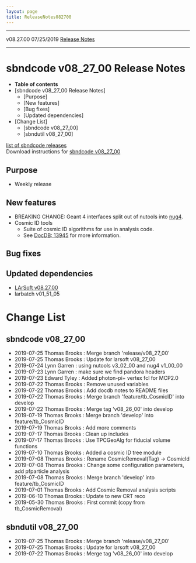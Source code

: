 ```yaml
---
layout: page
title: ReleaseNotes082700
---
```


  ----------- ------------ -- -- ------------------------------------------------------
  v08.27.00   07/25/2019         [Release Notes](ReleaseNotes082700.html)
  ----------- ------------ -- -- ------------------------------------------------------



sbndcode v08\_27\_00 Release Notes
======================================================================================

-   **Table of contents**
-   [sbndcode v08\_27\_00 Release
    Notes]
    -   [Purpose]
    -   [New features]
    -   [Bug fixes]
    -   [Updated dependencies]
-   [Change List]
    -   [sbndcode v08\_27\_00]
    -   [sbndutil v08\_27\_00]

[list of sbndcode
releases](List_of_SBND_code_releases.html)\
Download instructions for [sbndcode
v08\_27\_00](http://scisoft.fnal.gov/scisoft/bundles/sbnd/v08_27_00/sbndcode-v08_27_00.html)



Purpose
----------------------------------

-   Weekly release



New features
--------------------------------------------

-   BREAKING CHANGE: Geant 4 interfaces split out of nutools into
    [nug4](https://cdcvs.fnal.gov/redmine/projects/larsoft/wiki/Breaking_Changes#nutools-v3_02_00).
-   Cosmic ID tools
    -   Suite of cosmic ID algorithms for use in analysis code.
    -   See [DocDB:
        13945](https://sbn-docdb.fnal.gov/cgi-bin/private/RetrieveFile?docid=13945&filename=CosmicRemoval.pdf&version=1)
        for more information.



Bug fixes
--------------------------------------



Updated dependencies
------------------------------------------------------------

-   [LArSoft
    v08.27.00](https://cdcvs.fnal.gov/redmine/projects/larsoft/wiki/ReleaseNotes082700)
-   larbatch v01\_51\_05



Change List
==========================================



sbndcode v08\_27\_00
----------------------------------------------------------

-   2019-07-25 Thomas Brooks : Merge branch \'release/v08\_27\_00\'
-   2019-07-25 Thomas Brooks : Update for larsoft v08\_27\_00
-   2019-07-24 Lynn Garren : using nutools v3\_02\_00 and nug4
    v1\_00\_00
-   2019-07-23 Lynn Garren : make sure we find pandora headers
-   2019-07-23 Edward Tyley : Added photon-pi+ vertex fcl for MCP2.0
-   2019-07-22 Thomas Brooks : Remove unused variables
-   2019-07-22 Thomas Brooks : Add docdb notes to README files
-   2019-07-22 Thomas Brooks : Merge branch \'feature/tb\_CosmicID\'
    into develop
-   2019-07-22 Thomas Brooks : Merge tag \'v08\_26\_00\' into develop
-   2019-07-19 Thomas Brooks : Merge branch \'develop\' into
    feature/tb\_CosmicID
-   2019-07-19 Thomas Brooks : Add more comments
-   2019-07-17 Thomas Brooks : Clean up includes
-   2019-07-17 Thomas Brooks : Use TPCGeoAlg for fiducial volume
    functions
-   2019-07-10 Thomas Brooks : Added a cosmic ID tree module
-   2019-07-08 Thomas Brooks : Rename CosmicRemoval(Tag) -\> CosmicId
-   2019-07-08 Thomas Brooks : Change some configuration parameters, add
    pfparticle analysis
-   2019-07-08 Thomas Brooks : Merge branch \'develop\' into
    feature/tb\_CosmicID
-   2019-07-01 Thomas Brooks : Add Cosmic Removal analysis scripts
-   2019-06-10 Thomas Brooks : Update to new CRT reco
-   2019-05-30 Thomas Brooks : First commit (copy from
    tb\_CosmicRemoval)



sbndutil v08\_27\_00
----------------------------------------------------------

-   2019-07-25 Thomas Brooks : Merge branch \'release/v08\_27\_00\'
-   2019-07-25 Thomas Brooks : Update for larsoft v08\_27\_00
-   2019-07-22 Thomas Brooks : Merge tag \'v08\_26\_00\' into develop
